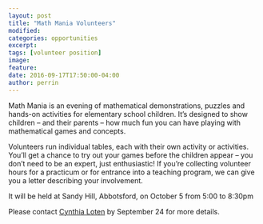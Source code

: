 ```yaml
---
layout: post
title: "Math Mania Volunteers"
modified:
categories: opportunities
excerpt:
tags: [volunteer position]
image: 
feature: 
date: 2016-09-17T17:50:00-04:00
author: perrin
---
```


Math Mania is an evening of mathematical demonstrations, puzzles and hands-on activities for elementary school children. It’s designed to show children – and their parents – how much fun you can have playing with mathematical games and concepts. 

Volunteers run individual tables, each with their own activity or activities. You’ll get a chance to try out your games before the children appear – you don’t need to be an expert, just enthusiastic! If you’re collecting volunteer hours for a practicum or for entrance into a teaching program, we can give you a letter describing your involvement.

It will be held at Sandy Hill, Abbotsford, on October 5 from 5:00 to 8:30pm

Please contact <a href="mailto:math.mania@ufv.ca">Cynthia Loten</a> by September 24 for more details.
